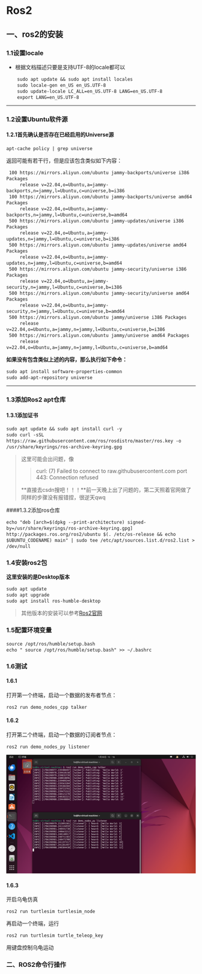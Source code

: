 # Ros2
## 一、ros2的安装
### 1.1设置locale
* 根据文档描述只要是支持UTF-8的locale都可以
~~~
    sudo apt update && sudo apt install locales
    sudo locale-gen en_US en_US.UTF-8
    sudo update-locale LC_ALL=en_US.UTF-8 LANG=en_US.UTF-8
    export LANG=en_US.UTF-8
~~~
***
### 1.2设置Ubuntu软件源
#### 1.2.1首先确认是否存在已经启用的Universe源
    apt-cache policy | grep universe

返回可能有若干行，但是应该包含类似如下内容：
~~~
 100 https://mirrors.aliyun.com/ubuntu jammy-backports/universe i386 Packages
     release v=22.04,o=Ubuntu,a=jammy-backports,n=jammy,l=Ubuntu,c=universe,b=i386
 100 https://mirrors.aliyun.com/ubuntu jammy-backports/universe amd64 Packages
     release v=22.04,o=Ubuntu,a=jammy-backports,n=jammy,l=Ubuntu,c=universe,b=amd64
 500 https://mirrors.aliyun.com/ubuntu jammy-updates/universe i386 Packages
     release v=22.04,o=Ubuntu,a=jammy-updates,n=jammy,l=Ubuntu,c=universe,b=i386
 500 https://mirrors.aliyun.com/ubuntu jammy-updates/universe amd64 Packages
     release v=22.04,o=Ubuntu,a=jammy-updates,n=jammy,l=Ubuntu,c=universe,b=amd64
 500 https://mirrors.aliyun.com/ubuntu jammy-security/universe i386 Packages
     release v=22.04,o=Ubuntu,a=jammy-security,n=jammy,l=Ubuntu,c=universe,b=i386
 500 https://mirrors.aliyun.com/ubuntu jammy-security/universe amd64 Packages
     release v=22.04,o=Ubuntu,a=jammy-security,n=jammy,l=Ubuntu,c=universe,b=amd64
 500 https://mirrors.aliyun.com/ubuntu jammy/universe i386 Packages
     release v=22.04,o=Ubuntu,a=jammy,n=jammy,l=Ubuntu,c=universe,b=i386
 500 https://mirrors.aliyun.com/ubuntu jammy/universe amd64 Packages
     release v=22.04,o=Ubuntu,a=jammy,n=jammy,l=Ubuntu,c=universe,b=amd64
~~~
**如果没有包含类似上述的内容，那么执行如下命令：**
~~~
sudo apt install software-properties-common
sudo add-apt-repository universe
~~~
***
### 1.3添加Ros2 apt仓库
#### 1.3.1添加证书
~~~
sudo apt update && sudo apt install curl -y
sudo curl -sSL https://raw.githubusercontent.com/ros/rosdistro/master/ros.key -o /usr/share/keyrings/ros-archive-keyring.gpg
~~~
>这里可能会出问题，像
>>curl: (7) Failed to connect to raw.githubusercontent.com port 443: Connection refused 
>
>**直接去csdn搜吧！！！**前一天晚上出了问题的，第二天照着官网做了同样的步骤没有报错捏，很逆天qwq


####1.3.2添加ros仓库
~~~
echo "deb [arch=$(dpkg --print-architecture) signed-by=/usr/share/keyrings/ros-archive-keyring.gpg] http://packages.ros.org/ros2/ubuntu $(. /etc/os-release && echo $UBUNTU_CODENAME) main" | sudo tee /etc/apt/sources.list.d/ros2.list > /dev/null
~~~

### 1.4安装ros2包
**这里安装的是Desktop版本**
~~~
sudo apt update
sudo apt upgrade
sudo apt install ros-humble-desktop
~~~
>其他版本的安装可以参考[Ros2官网](https://docs.ros.org/en/humble/Installation/Ubuntu-Install-Debians.html)

### 1.5配置环境变量
~~~
source /opt/ros/humble/setup.bash
echo " source /opt/ros/humble/setup.bash" >> ~/.bashrc 
~~~

### 1.6测试
#### 1.6.1
打开第一个终端，启动一个数据的发布者节点：

    ros2 run demo_nodes_cpp talker

#### 1.6.2
打开第二个终端，启动一个数据的订阅者节点：

    ros2 run demo_nodes_py listener


![显示效果](./images/Ros测试.png)
#### 1.6.3
开启乌龟仿真

    ros2 run turtlesim turtlesim_node
再启动一个终端，运行

    ros2 run turtlesim turtle_teleop_key
用键盘控制乌龟运动

### 二、ROS2命令行操作